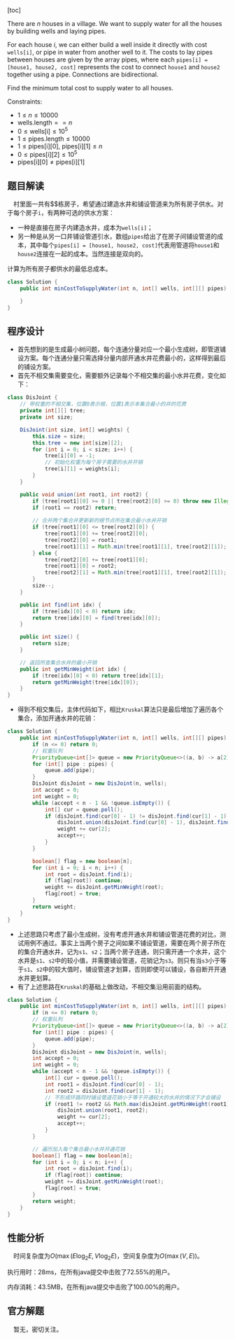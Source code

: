 [toc]

There are $n$ houses in a village. We want to supply water for all the houses by building wells and laying pipes.

For each house $i$, we can either build a well inside it directly with cost `wells[i]`, or pipe in water from another well to it. The costs to lay pipes between houses are given by the array pipes, where each `pipes[i] = [house1, house2, cost]` represents the cost to connect `house1` and `house2` together using a pipe. Connections are bidirectional.

Find the minimum total cost to supply water to all houses.



Constraints:

* $1 \le n \le 10000$
* $\text{wells.length} == n$
* $0 \le \text{wells[i]} \le 10^5$
* $1 \le \text{pipes.length} \le 10000$
* $1 \le \text{pipes[i][0], pipes[i][1]} \le n$
* $0 \le \text{pipes[i][2]} \le 10^5$
* $\text{pipes[i][0]} \ne \text{pipes[i][1]}$



## 题目解读

&emsp;村里面一共有$$栋房子，希望通过建造水井和铺设管道来为所有房子供水。对于每个房子`i`，有两种可选的供水方案：

* 一种是直接在房子内建造水井，成本为`wells[i]`；
* 另一种是从另一口井铺设管道引水，数组`pipes`给出了在房子间铺设管道的成本，其中每个`pipes[i] = [house1, house2, cost]`代表用管道将`house1`和`house2`连接在一起的成本。当然连接是双向的。

计算为所有房子都供水的最低总成本。

```java
class Solution {
    public int minCostToSupplyWater(int n, int[] wells, int[][] pipes) {

    }
}
```

## 程序设计

* 首先想到的是生成最小树问题，每个连通分量对应一个最小生成树，即管道铺设方案。每个连通分量只需选择分量内部开通水井花费最小的，这样得到最后的铺设方案。
* 首先不相交集需要变化，需要额外记录每个不相交集的最小水井花费，变化如下：

```java
class DisJoint {
    // 带权重的不相交集，位置0表示根，位置1表示本集合最小的井的花费
    private int[][] tree;
    private int size;

    DisJoint(int size, int[] weights) {
        this.size = size;
        this.tree = new int[size][2];
        for (int i = 0; i < size; i++) {
            tree[i][0] = -1;
            // 初始化权重为每个房子需要的水井开销
            tree[i][1] = weights[i];
        }
    }

    public void union(int root1, int root2) {
        if (tree[root1][0] >= 0 || tree[root2][0] >= 0) throw new IllegalArgumentException("invalid param");
        if (root1 == root2) return;
		
        // 合并两个集合并更新新的根节点所在集合最小水井开销
        if (tree[root1][0] <= tree[root2][0]) {
            tree[root1][0] += tree[root2][0];
            tree[root2][0] = root1;
            tree[root1][1] = Math.min(tree[root1][1], tree[root2][1]);
        } else {
            tree[root2][0] += tree[root1][0];
            tree[root1][0] = root2;
            tree[root2][1] = Math.min(tree[root1][1], tree[root2][1]);
        }
        size--;
    }

    public int find(int idx) {
        if (tree[idx][0] < 0) return idx;
        return tree[idx][0] = find(tree[idx][0]);
    }

    public int size() {
        return size;
    }

    // 返回所查集合水井的最小开销
    public int getMinWeight(int idx) {
        if (tree[idx][0] < 0) return tree[idx][1];
        return getMinWeight(tree[idx][0]);
    }
}
```

* 得到不相交集后，主体代码如下，相比`Kruskal`算法只是最后增加了遍历各个集合，添加开通水井的花销：

```java
class Solution {
    public int minCostToSupplyWater(int n, int[] wells, int[][] pipes) {
        if (n <= 0) return 0;
        // 权重队列
        PriorityQueue<int[]> queue = new PriorityQueue<>((a, b) -> a[2] - b[2]);
        for (int[] pipe : pipes) {
            queue.add(pipe);
        }
        DisJoint disJoint = new DisJoint(n, wells);
        int accept = 0;
        int weight = 0;
        while (accept < n - 1 && !queue.isEmpty()) {
            int[] cur = queue.poll();
            if (disJoint.find(cur[0] - 1) != disJoint.find(cur[1] - 1)) {
                disJoint.union(disJoint.find(cur[0] - 1), disJoint.find(cur[1] - 1));
                weight += cur[2];
                accept++;
            }
        }

        boolean[] flag = new boolean[n];
        for (int i = 0; i < n; i++) {
            int root = disJoint.find(i);
            if (flag[root]) continue;
            weight += disJoint.getMinWeight(root);
            flag[root] = true;
        }
        return weight;
    }
}
```

* 上述思路只考虑了最小生成树，没有考虑开通水井和铺设管道花费的对比，测试用例不通过。事实上当两个房子之间如果不铺设管道，需要在两个房子所在的集合开通水井，记为`s1`、`s2`；当两个房子连通，则只需开通一个水井，这个水井是`s1`、`s2`中的较小值，并需要铺设管道，花销记为`s3`。则只有当`s3`小于等于`s1`、`s2`中的较大值时，铺设管道才划算，否则即使可以铺设，各自断开开通水井更划算。
* 有了上述思路在`Kruskal`的基础上做改动，不相交集沿用前面的结构。

```java
class Solution {
    public int minCostToSupplyWater(int n, int[] wells, int[][] pipes) {
        if (n <= 0) return 0;
        // 权重队列
        PriorityQueue<int[]> queue = new PriorityQueue<>((a, b) -> a[2] - b[2]);
        for (int[] pipe : pipes) {
            queue.add(pipe);
        }
        DisJoint disJoint = new DisJoint(n, wells);
        int accept = 0;
        int weight = 0;
        while (accept < n - 1 && !queue.isEmpty()) {
            int[] cur = queue.poll();
            int root1 = disJoint.find(cur[0] - 1);
            int root2 = disJoint.find(cur[1] - 1);
            // 不形成环路同时铺设管道花销小于等于开通较大的水井的情况下才会铺设
            if (root1 != root2 && Math.max(disJoint.getMinWeight(root1), disJoint.getMinWeight(root2)) >= cur[2]) {
                disJoint.union(root1, root2);
                weight += cur[2];
                accept++;
            }
        }

        // 遍历加入每个集合最小水井开通花销
        boolean[] flag = new boolean[n];
        for (int i = 0; i < n; i++) {
            int root = disJoint.find(i);
            if (flag[root]) continue;
            weight += disJoint.getMinWeight(root);
            flag[root] = true;
        }
        return weight;
    }
}
```

## 性能分析

&emsp;时间复杂度为$O(\max(E\log_2E,V\log_2E)$，空间复杂度为$O(\max(V,E))$。

执行用时：28ms，在所有java提交中击败了72.55%的用户。

内存消耗：43.5MB，在所有java提交中击败了100.00%的用户。

## 官方解题

&emsp;暂无，密切关注。
